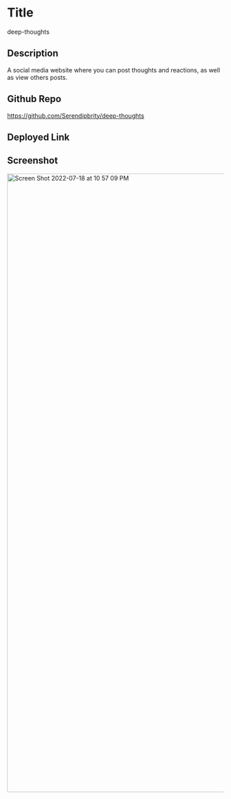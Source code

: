 # Title
deep-thoughts

## Description
A social media website where you can post thoughts and reactions, as well as view others posts.


## Github Repo
https://github.com/Serendipbrity/deep-thoughts

## Deployed Link


## Screenshot
<img width="1437" alt="Screen Shot 2022-07-18 at 10 57 09 PM" src="https://user-images.githubusercontent.com/96275616/179655191-36bde496-419f-409c-8401-309a075eb0f0.png">
